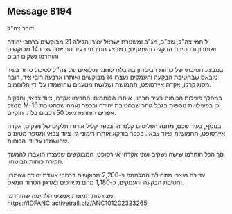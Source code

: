 ## Message 8194

דובר צה"ל:

לוחמי צה"ל, שב"כ, מג"ב ומשטרת ישראל עצרו הלילה 21 מבוקשים ברחבי יהודה ושומרון ובחטיבת הבקעה והעמקים; במבצע חטיבתי בעיר טובאס נעצרו 14 מבוקשים והוחרמו נשקים רבים

במבצע חטיבתי של כוחות הביטחון בהובלת לוחמי מילואים של צה״ל לסיכול טרור בעיר טובאס שבחטיבת הבקעה והעמקים נעצרו 14 מבוקשים ואותרו ארבעה רובי ציד, רובה מסוג קרלו, אקדח איירסופט, תחמושת ושלושה מטענים שהושמדו על ידי הלוחמים.

במהלך פעילות הכוחות בעיר חברון, איתרו הלוחמים והחרימו אקדח, ציוד צבאי, וחלקים מנשק M-16 וכן בפעילויות נוספות בגבל גוהר שבחטיבת יהודה ובכפר נעמה שבחטיבת אפרים הוחרמו מעל 50 רכבים בלתי חוקיים.

בנוסף, בעיר שכם, מחנה הפליטים קלנדיה ובכפר קליל אותרו חלקים של נשקים, אקדח איירסופט, תחמושות וציוד צבאי. בכפר בורקא אותרו רימוני גז, ציוד צבאי ומספר מטענים שהושמדו על ידי הכוחות.

סך הכל הוחרמו שישה נשקים ושני אקדחי איירסופט. המבוקשים שנעצרו הועברו להמשך חקירת כוחות הביטחון.

עד כה נעצרו מתחילת המלחמה כ-2,200 מבוקשים ברחבי אוגדת יהודה ושומרון וחטיבת הבקעה והעמקים, כ-1,180 מהם משויכים לארגון הטרור חמאס.

מצורפות תמונות אמצעי הלחימה שהוחרמו: https://IDFANC.activetrail.biz/ANC101202323265

